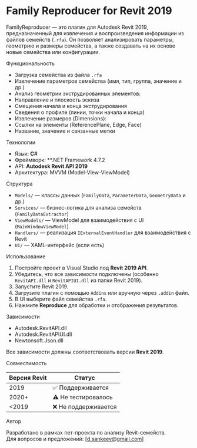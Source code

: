 ﻿# Family Reproducer for Revit 2019

FamilyReproducer — это плагин для Autodesk Revit 2019, предназначенный для извлечения и воспроизведения информации из файлов семейств (`.rfa`). Он позволяет анализировать параметры, геометрию и размеры семейства, а также создавать на их основе новые семейства или конфигурации.

Функциональность

- Загрузка семейства из файла `.rfa`
- Извлечение параметров семейства (имя, тип, группа, значение и др.)
- Анализ геометрии экструдированных элементов:
- Направление и плоскость эскиза
- Смещения начала и конца экструдирования
- Сведения о профиле (линии, точки начала и конца)
- Извлечение размеров (Dimensions):
- Ссылки на элементы (ReferencePlane, Edge, Face)
- Название, значение и связанные метки

Технологии

- Язык: **C#**
- Фреймворк: **.NET Framework 4.7.2
- API: **Autodesk Revit API 2019**
- Архитектура: MVVM (Model-View-ViewModel)

Структура

- `Models/` — классы данных (`FamilyData`, `ParameterData`, `GeometryData` и др.)
- `Services/` — бизнес-логика для анализа семейств (`FamilyDataExtractor`)
- `ViewModels/` — ViewModel для взаимодействия с UI (`MainWindowViewModel`)
- `Handlers/` — реализация `IExternalEventHandler` для взаимодействия с Revit
- `UI/` — XAML-интерфейс (если есть)

Использование

1. Постройте проект в Visual Studio под **Revit 2019 API**.
2. Убедитесь, что все зависимости подключены (особенно `RevitAPI.dll` и `RevitAPIUI.dll` из папки Revit 2019).
3. Запустите Revit 2019.
4. Загрузите плагин с помощью `Addins` или вручную через `.addin` файл.
5. В UI выберите файл семейства `.rfa`.
6. Нажмите **Reproduce** для обработки и отображения результатов.

Зависимости

- Autodesk.RevitAPI.dll
- Autodesk.RevitAPIUI.dll
- Newtonsoft.Json.dll

Все зависимости должны соответствовать версии **Revit 2019**.

Совместимость

| Версия Revit | Статус     |
|--------------|------------|
| 2019         | ✅ Поддерживается |
| 2020+        | ⚠️ Не тестировалось |
| <2019        | ❌ Не поддерживается |

Автор

Разработано в рамках пет-проекта по анализу Revit-семейств.  
Для вопросов и предложений: [d.sankeev@gmail.com]

